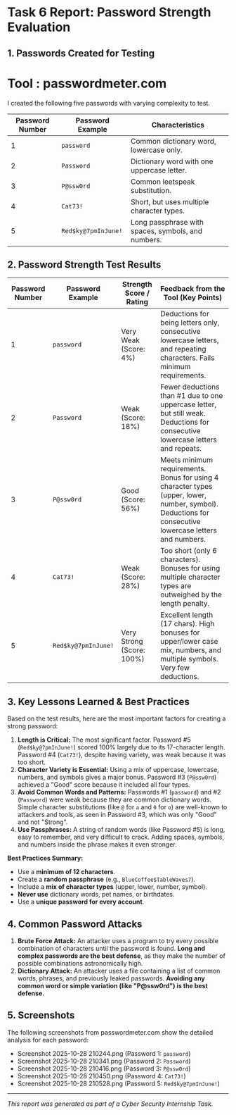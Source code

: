 # Task 6 Report: Password Strength Evaluation

## 1. Passwords Created for Testing

# Tool : passwordmeter.com

I created the following five passwords with varying complexity to test.

| Password Number | Password Example      | Characteristics                               |
|-----------------|-----------------------|-----------------------------------------------|
| 1               | `password`            | Common dictionary word, lowercase only.       |
| 2               | `Password`            | Dictionary word with one uppercase letter.    |
| 3               | `P@ssw0rd`            | Common leetspeak substitution.                |
| 4               | `Cat73!`              | Short, but uses multiple character types.     |
| 5               | `Red$ky@7pmInJune!`   | Long passphrase with spaces, symbols, and numbers. |

## 2. Password Strength Test Results

| Password Number | Password Example      | Strength Score / Rating | Feedback from the Tool (Key Points) |
|-----------------|-----------------------|--------------------------|--------------------------------------|
| 1               | `password`            | Very Weak (Score: 4%)    | Deductions for being letters only, consecutive lowercase letters, and repeating characters. Fails minimum requirements. |
| 2               | `Password`            | Weak (Score: 18%)        | Fewer deductions than #1 due to one uppercase letter, but still weak. Deductions for consecutive lowercase letters and repeats. |
| 3               | `P@ssw0rd`            | Good (Score: 56%)        | Meets minimum requirements. Bonus for using 4 character types (upper, lower, number, symbol). Deductions for consecutive lowercase letters and numbers. |
| 4               | `Cat73!`              | Weak (Score: 28%)        | Too short (only 6 characters). Bonuses for using multiple character types are outweighed by the length penalty. |
| 5               | `Red$ky@7pmInJune!`   | Very Strong (Score: 100%) | Excellent length (17 chars). High bonuses for upper/lower case mix, numbers, and multiple symbols. Very few deductions. |

## 3. Key Lessons Learned & Best Practices

Based on the test results, here are the most important factors for creating a strong password:

1.  **Length is Critical:** The most significant factor. Password #5 (`Red$ky@7pmInJune!`) scored 100% largely due to its 17-character length. Password #4 (`Cat73!`), despite having variety, was weak because it was too short.
2.  **Character Variety is Essential:** Using a mix of uppercase, lowercase, numbers, and symbols gives a major bonus. Password #3 (`P@ssw0rd`) achieved a "Good" score because it included all four types.
3.  **Avoid Common Words and Patterns:** Passwords #1 (`password`) and #2 (`Password`) were weak because they are common dictionary words. Simple character substitutions (like `@` for `a` and `0` for `o`) are well-known to attackers and tools, as seen in Password #3, which was only "Good" and not "Strong".
4.  **Use Passphrases:** A string of random words (like Password #5) is long, easy to remember, and very difficult to crack. Adding spaces, symbols, and numbers inside the phrase makes it even stronger.

**Best Practices Summary:**
- Use a **minimum of 12 characters**.
- Create a **random passphrase** (e.g., `BlueCoffee$TableWaves7`).
- Include a **mix of character types** (upper, lower, number, symbol).
- **Never use** dictionary words, pet names, or birthdates.
- Use a **unique password for every account**.

## 4. Common Password Attacks

1.  **Brute Force Attack:** An attacker uses a program to try every possible combination of characters until the password is found. **Long and complex passwords are the best defense**, as they make the number of possible combinations astronomically high.
2.  **Dictionary Attack:** An attacker uses a file containing a list of common words, phrases, and previously leaked passwords. **Avoiding any common word or simple variation (like "P@ssw0rd") is the best defense.**

## 5. Screenshots

The following screenshots from passwordmeter.com show the detailed analysis for each password:
- Screenshot 2025-10-28 210244.png (Password 1: `password`)
- Screenshot 2025-10-28 210341.png (Password 2: `Password`)
- Screenshot 2025-10-28 210416.png (Password 3: `P@ssw0rd`)
- Screenshot 2025-10-28 210450.png (Password 4: `Cat73!`)
- Screenshot 2025-10-28 210528.png (Password 5: `Red$ky@7pmInJune!`)

---

*This report was generated as part of a Cyber Security Internship Task.*
